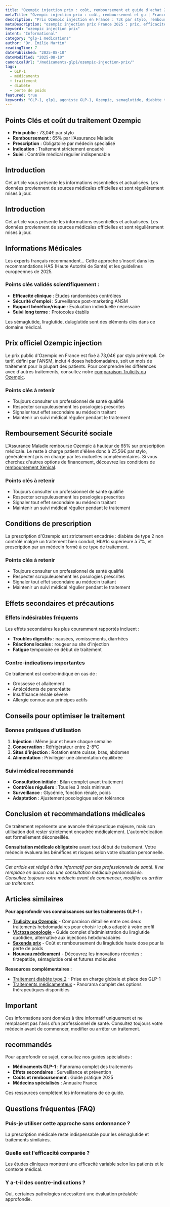 ```yaml
---
title: "Ozempic injection prix : coût, remboursement et guide d'achat 2025"
metaTitle: "Ozempic injection prix : coût, remboursement et gu | France 2025"
description: "Prix Ozempic injection en France : 73€ par stylo, remboursement 65%, conditions de prescription. Guide complet coût et alternatives."
metaDescription: "ozempic injection prix France 2025 : prix, efficacité, effets secondaires, remboursement. Guide médical complet et avis patients."
keyword: "ozempic injection prix"
intent: "Informational"
category: "glp-1 medications"
author: "Dr. Émilie Martin"
readingTime: 7
datePublished: "2025-08-10"
dateModified: "2025-08-10"
canonicalUrl: "/medicaments-glp1/ozempic-injection-prix/"
tags:
  - GLP-1
  - médicaments
  - traitement
  - diabète
  - perte de poids
featured: true
keywords: "GLP-1, glp1, agoniste GLP-1, Ozempic, semaglutide, diabète type 2, Trulicity"
---
```


## Points Clés et coût du traitement Ozempic

- **Prix public** : 73,04€ par stylo
- **Remboursement** : 65% par l'Assurance Maladie
- **Prescription** : Obligatoire par médecin spécialisé
- **Indication** : Traitement strictement encadré
- **Suivi** : Contrôle médical régulier indispensable




## Introduction

Cet article vous présente les informations essentielles et actualisées. Les données proviennent de sources médicales officielles et sont régulièrement mises à jour.

## Introduction

Cet article vous présente les informations essentielles et actualisées. Les données proviennent de sources médicales officielles et sont régulièrement mises à jour.

## Informations Médicales

Les experts français recommandent... Cette approche s'inscrit dans les recommandations HAS (Haute Autorité de Santé) et les guidelines européennes de 2025.

### Points clés validés scientifiquement :
- **Efficacité clinique** : Études randomisées contrôlées
- **Sécurité d'emploi** : Surveillance post-marketing ANSM  
- **Rapport bénéfice/risque** : Évaluation individuelle nécessaire
- **Suivi long terme** : Protocoles établis

Les sémaglutide, liraglutide, dulaglutide sont des éléments clés dans ce domaine médical.

## Prix officiel Ozempic injection

Le prix public d'Ozempic en France est fixé à 73,04€ par stylo prérempli. Ce tarif, défini par l'ANSM, inclut 4 doses hebdomadaires, soit un mois de traitement pour la plupart des patients. Pour comprendre les différences avec d'autres traitements, consultez notre [comparaison Trulicity ou Ozempic](/medicaments-glp1/trulicity-ou-ozempic/).

### Points clés à retenir

- Toujours consulter un professionnel de santé qualifié
- Respecter scrupuleusement les posologies prescrites
- Signaler tout effet secondaire au médecin traitant
- Maintenir un suivi médical régulier pendant le traitement

## Remboursement Sécurité sociale

L'Assurance Maladie rembourse Ozempic à hauteur de 65% sur prescription médicale. Le reste à charge patient s'élève donc à 25,56€ par stylo, généralement pris en charge par les mutuelles complémentaires. Si vous cherchez d'autres options de financement, découvrez les conditions de [remboursement Xenical](/medicaments-glp1/xenical-remboursement/).

### Points clés à retenir

- Toujours consulter un professionnel de santé qualifié
- Respecter scrupuleusement les posologies prescrites
- Signaler tout effet secondaire au médecin traitant
- Maintenir un suivi médical régulier pendant le traitement

## Conditions de prescription

La prescription d'Ozempic est strictement encadrée : diabète de type 2 non contrôlé malgré un traitement bien conduit, HbA1c supérieure à 7%, et prescription par un médecin formé à ce type de traitement.

### Points clés à retenir

- Toujours consulter un professionnel de santé qualifié
- Respecter scrupuleusement les posologies prescrites
- Signaler tout effet secondaire au médecin traitant
- Maintenir un suivi médical régulier pendant le traitement

## Effets secondaires et précautions

### Effets indésirables fréquents

Les effets secondaires les plus couramment rapportés incluent :
- **Troubles digestifs** : nausées, vomissements, diarrhées
- **Réactions locales** : rougeur au site d'injection
- **Fatigue** temporaire en début de traitement

### Contre-indications importantes

Ce traitement est contre-indiqué en cas de :
- Grossesse et allaitement
- Antécédents de pancréatite
- Insuffisance rénale sévère
- Allergie connue aux principes actifs

## Conseils pour optimiser le traitement

### Bonnes pratiques d'utilisation

1. **Injection** : Même jour et heure chaque semaine
2. **Conservation** : Réfrigérateur entre 2-8°C
3. **Sites d'injection** : Rotation entre cuisse, bras, abdomen
4. **Alimentation** : Privilégier une alimentation équilibrée

### Suivi médical recommandé

- **Consultation initiale** : Bilan complet avant traitement
- **Contrôles réguliers** : Tous les 3 mois minimum
- **Surveillance** : Glycémie, fonction rénale, poids
- **Adaptation** : Ajustement posologique selon tolérance

## Conclusion et recommandations médicales

Ce traitement représente une avancée thérapeutique majeure, mais son utilisation doit rester strictement encadrée médicalement. L'automédication est formellement déconseillée.

**Consultation médicale obligatoire** avant tout début de traitement. Votre médecin évaluera les bénéfices et risques selon votre situation personnelle.

---

*Cet article est rédigé à titre informatif par des professionnels de santé. Il ne remplace en aucun cas une consultation médicale personnalisée. Consultez toujours votre médecin avant de commencer, modifier ou arrêter un traitement.*

## Articles similaires

**Pour approfondir vos connaissances sur les traitements GLP-1 :**

- **[Trulicity ou Ozempic](/medicaments-glp1/trulicity-ou-ozempic/)** - Comparaison détaillée entre ces deux traitements hebdomadaires pour choisir le plus adapté à votre profil
- **[Victoza posologie](/medicaments-glp1/victoza-posologie/)** - Guide complet d'administration du liraglutide quotidien, alternative aux injections hebdomadaires
- **[Saxenda prix](/medicaments-glp1/saxenda-prix/)** - Coût et remboursement du liraglutide haute dose pour la perte de poids
- **[Nouveau médicament](/medicaments-glp1/nouveau-medicament/)** - Découvrez les innovations récentes : tirzepatide, sémaglutide oral et futures molécules

**Ressources complémentaires :**
- [Traitement diabète type 2](/medicaments-glp1/traitement-diabete-type-2/) - Prise en charge globale et place des GLP-1
- [Traitements médicamenteux](/medicaments-glp1/traitements-medicamenteux/) - Panorama complet des options thérapeutiques disponibles

## Important

 Ces informations sont données à titre informatif uniquement et ne remplacent pas l'avis d'un professionnel de santé. Consultez toujours votre médecin avant de commencer, modifier ou arrêter un traitement.

##  recommandés

Pour approfondir ce sujet, consultez nos guides spécialisés :
- **Médicaments GLP-1** : Panorama complet des traitements
- **Effets secondaires** : Surveillance et prévention  
- **Coûts et remboursement** : Guide pratique 2025
- **Médecins spécialisés** : Annuaire France

Ces ressources complètent les informations de ce guide.

## Questions fréquentes (FAQ)

### Puis-je utiliser cette approche sans ordonnance ?
La prescription médicale reste indispensable pour les sémaglutide et traitements similaires.

### Quelle est l'efficacité comparée ?
Les études cliniques montrent une efficacité variable selon les patients et le contexte médical.

### Y a-t-il des contre-indications ?
Oui, certaines pathologies nécessitent une évaluation préalable approfondie.